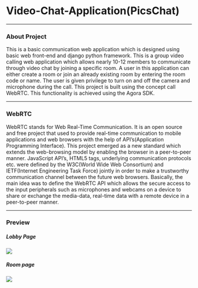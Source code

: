 # Video-Chat-Application(PicsChat)
<hr style="border: 2x solid">
<h3>About Project</h3>
<p>This is a basic communication web application which is designed using basic web front-end and django python framework. This is a group video calling web application which allows nearly 10-12 members to communicate through video chat by joining a specific room. A user in this application can either create a room or join an already existing room by entering the room code or name. The user is given privilege to turn on and off the camera and microphone during the call. This project is built using the concept call WebRTC. This functionality is achieved using the Agora SDK.</p>
<hr style="border: 2x solid">
<h3>WebRTC</h3>
<p>WebRTC stands for Web Real-Time Communication. It is an open source and free project that used to provide real-time communication to mobile applications and web browsers with the help of API’s(Application Programming Interface). This project emerged as a new standard which extends the web-browsing model by enabling the browser in a peer-to-peer manner. JavaScript API’s, HTML5 tags, underlying communication protocols etc. were defined by the W3C(World Wide Web Consortium) and IETF(Internet Engineering Task Force) jointly in order to make a trustworthy communication channel between the future web browsers. Basically, the main idea was to define the WebRTC API which allows the secure access to the input peripherals such as microphones and webcams on a device to share or exchange the media-data, real-time data with a remote device in a peer-to-peer manner.</p>
<hr style="border: 2x solid">
<h3>Preview</h3>
<h5>Lobby Page</h5>
<img src="https://github.com/Narala-Siddhartha/Video-Chat-Application/assets/81971649/3a705fc2-a555-4cfa-9e7d-d65287daec81"/>
<h5>Room page</h5>
<img src="https://github.com/Narala-Siddhartha/Video-Chat-Application/assets/81971649/213aafa2-4dc9-41ac-8a4c-0b153f20e9f4"/>


